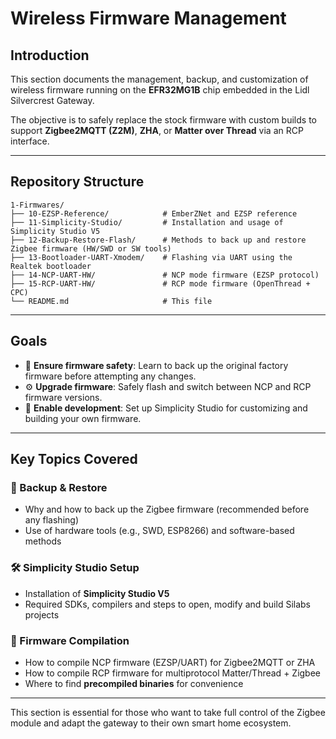 # Wireless Firmware Management

## Introduction

This section documents the management, backup, and customization of
wireless firmware running on the **EFR32MG1B** chip embedded in the Lidl
Silvercrest Gateway.

The objective is to safely replace the stock firmware with custom builds to
support **Zigbee2MQTT (Z2M)**, **ZHA**, or **Matter over Thread** via an
RCP interface.

______________________________________________________________________

## Repository Structure

```text
1-Firmwares/
├── 10-EZSP-Reference/            # EmberZNet and EZSP reference
├── 11-Simplicity-Studio/         # Installation and usage of Simplicity Studio V5
├── 12-Backup-Restore-Flash/      # Methods to back up and restore Zigbee firmware (HW/SWD or SW tools)
├── 13-Bootloader-UART-Xmodem/    # Flashing via UART using the Realtek bootloader
├── 14-NCP-UART-HW/               # NCP mode firmware (EZSP protocol)
├── 15-RCP-UART-HW/               # RCP mode firmware (OpenThread + CPC)
└── README.md                     # This file
```

______________________________________________________________________

## Goals

- 🔐 **Ensure firmware safety**: Learn to back up the original factory
  firmware before attempting any changes.
- ⚙️ **Upgrade firmware**: Safely flash and switch between NCP and RCP
  firmware versions.
- 🧰 **Enable development**: Set up Simplicity Studio for customizing and
  building your own firmware.

______________________________________________________________________

## Key Topics Covered

### 🔁 Backup & Restore

- Why and how to back up the Zigbee firmware (recommended before any
  flashing)
- Use of hardware tools (e.g., SWD, ESP8266) and software-based methods

### 🛠 Simplicity Studio Setup

- Installation of **Simplicity Studio V5**
- Required SDKs, compilers and steps to open, modify and build Silabs
  projects

### 🔧 Firmware Compilation

- How to compile NCP firmware (EZSP/UART) for Zigbee2MQTT or ZHA
- How to compile RCP firmware for multiprotocol Matter/Thread + Zigbee
- Where to find **precompiled binaries** for convenience

______________________________________________________________________

This section is essential for those who want to take full control of the
Zigbee module and adapt the gateway to their own smart home ecosystem.
